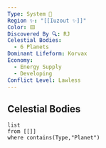 ```yaml
---
Type: System 🔆
Region ✨: "[[Iuzout ✨]]"
Color: 🟨
Discovered By 🔍: RJ
Celestial Bodies:
  - 6 Planets
Dominant Lifeform: Korvax
Economy:
  - Energy Supply
  - Developing
Conflict Level: Lawless
---
```

## Celestial Bodies
```dataview
list
from [[]]
where contains(Type,"Planet")
```

